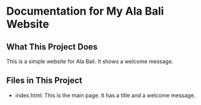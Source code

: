 # Documentation for My Ala Bali Website

## What This Project Does
This is a simple website for Ala Bali. It shows a welcome message.

## Files in This Project
- index.html: This is the main page. It has a title and a welcome message.
